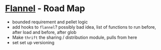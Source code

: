 # [Flannel][readme-md] - Road Map

- bounded requirement and pellet logic
- add hooks to `flannel`? possibly bad idea, list of functions to run before, after load and before, after glob
- Make `thrift` the sharing / distribution module, pulls from here
- set set up versioning

[requires-md]: requires/README.md "Requires Spec Markdown"
[readme-md]: README.md "Flannel Readme"